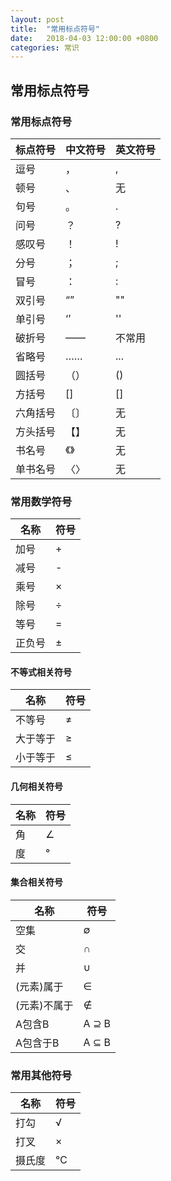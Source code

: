 ```yaml
---
layout: post
title:  "常用标点符号"
date:   2018-04-03 12:00:00 +0800
categories: 常识
---
```


## 常用标点符号

### 常用标点符号

| 标点符号 | 中文符号 | 英文符号 |
|----------|----------|----------|
| 逗号     | ，       | ,        |
| 顿号     | 、       | 无       |
| 句号     | 。       | .        |
| 问号     | ？       | ?        |
| 感叹号   | ！       | !        |
| 分号     | ；       | ;        |
| 冒号     | ：       | :        |
| 双引号   | “”       | ""       |
| 单引号   | ‘’       | ''       |
| 破折号   | ——       | 不常用   |
| 省略号   | ……     | ...      |
| 圆括号   | （）     | ()       |
| 方括号   | []       | []       |
| 六角括号 | 〔〕     | 无       |
| 方头括号 | 【】     | 无       |
| 书名号   | 《》     | 无       |
| 单书名号 | 〈〉     | 无       |

### 常用数学符号

| 名称     | 符号 |
|----------|------|
| 加号     | +    |
| 减号     | -    |
| 乘号     | ×    |
| 除号     | ÷    |
| 等号     | =    |
| 正负号   | ±    |

#### 不等式相关符号

| 名称     | 符号 |
|----------|------|
| 不等号   | ≠   |
| 大于等于 | ≥    |
| 小于等于 | ≤    |

#### 几何相关符号

| 名称     | 符号 |
|----------|------|
| 角       | ∠    |
| 度       | °    |

#### 集合相关符号

| 名称         | 符号  |
|--------------|-------|
| 空集         | ∅     |
| 交           | ∩     |
| 并           | ∪     |
| (元素)属于   | ∈     |
| (元素)不属于 | ∉     |
| A包含B       | A ⊇ B |
| A包含于B     | A ⊆ B |

### 常用其他符号

| 名称   | 符号 |
|--------|------|
| 打勾   | √    |
| 打叉   | ×    |
| 摄氏度 | ℃   |
